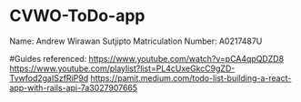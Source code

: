 # CVWO-ToDo-app
Name: Andrew Wirawan Sutjipto
Matriculation Number: A0217487U

#Guides referenced:
https://www.youtube.com/watch?v=pCA4qpQDZD8
https://www.youtube.com/playlist?list=PL4cUxeGkcC9gZD-Tvwfod2gaISzfRiP9d
https://pamit.medium.com/todo-list-building-a-react-app-with-rails-api-7a3027907665